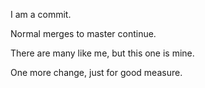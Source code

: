 I am a commit.

Normal merges to master continue.

There are many like me, but this one is mine.

One more change, just for good measure.
